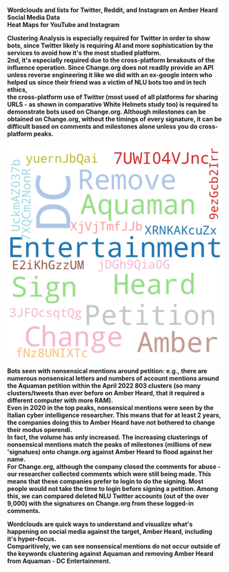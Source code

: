 

<b>Wordclouds and lists for Twitter, Reddit, and Instagram on Amber Heard Social Media Data<b>
<br>Heat Maps for YouTube and Instagram

<b>Clustering Analysis</b> is especially required for Twitter in order to show bots, since Twitter likely is requiring AI and more sophistication by the services to avoid how it's the most studied platform.
<br>2nd, it's especially required due to the cross-platform breakouts of the influence operation. Since Change.org does not readily provide an API unless reverse engineering it like we did with an ex-google intern who helped us since their friend was a victim of NLU bots too and in tech ethics,
<br>the cross-platform use of Twitter (most used of all platforms for sharing URLS - as shown in comparative White Helmets study too) is required to demonstrate bots used on Change.org. Although milestones can be obtained on Change.org, without the timings of every signature, it can be difficult based on comments and milestones alone unless you do cross-platform peaks.

<div style="width:500px ; height:500px">
<img src="April 2022 - Aquaman Petition Nonsensical Mentions - BotNets.jpeg" alt="Cover" title="April 2022 - Aquaman Petition Bots - Nonsensical Mentions"><div>

<b>Bots seen with nonsensical mentions around petition</b>: e.g., there are numerous nonsensical letters and numbers of account mentions around the Aquaman petition within the April 2022 803 clusters (so many clusters/tweets than ever before on Amber Heard, that it required a different computer with more RAM).
<br>Even in 2020 in the top peaks, nonsensical mentions were seen by the Italian cyber intelligence researcher. This means that for at least 2 years, the companies doing this to Amber Heard have not bothered to change their modus operendi.
<br>In fact, the volume has only increased. The increasing clusterings of nonsensical mentions match the peaks of milestones (millions of new 'signatues) onto change.org against Amber Heard to flood against her name.
<br>For Change.org, although the company closed the comments for abuse - our researcher collected comments which were still being made. This means that these companies prefer to login to do the signing. Most people would not take the time to login before signing a petition. Among this, we can compared deleted NLU Twitter accounts (out of the over 9,000) with the signatures on Change.org from these logged-in comments.

Wordclouds are quick ways to understand and visualize what's happening on social media against the target, Amber Heard, including it's hyper-focus.
<br>Comparitively, we can see nonsensical mentions do not occur outside of the keywords clustering against Aquaman and removing Amber Heard from Aquaman - DC Entertainment.
